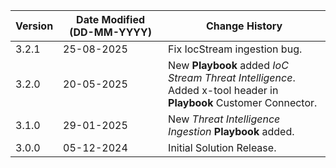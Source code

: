 | **Version** | **Date Modified (DD-MM-YYYY)** | **Change History**                             |
|-------------|--------------------------------|------------------------------------------------|
| 3.2.1       | 25-08-2025                     | Fix IocStream ingestion bug.                   |
| 3.2.0       | 20-05-2025                     | New **Playbook** added *IoC Stream Threat Intelligence*.<br/> Added x-tool header in **Playbook** Customer Connector.                  |
| 3.1.0       | 29-01-2025                     | New *Threat Intelligence Ingestion* **Playbook** added.                  |
| 3.0.0       | 05-12-2024                     | Initial Solution Release.                       |
